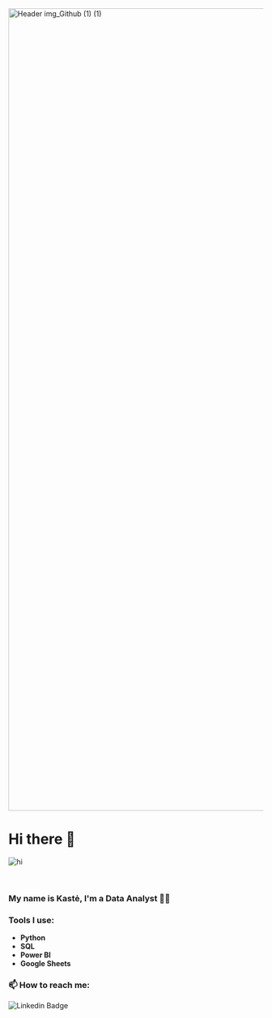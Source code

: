 <img width="1584" alt="Header img_Github (1) (1)" src="https://github.com/karutka/karutka/assets/101732849/2dad2b7f-51b8-4fb9-a6f8-2fe572a220e4">

# Hi there 👋
![hi](https://github.com/karutka/karutka/assets/101732849/63582c01-1656-4161-a3e6-b13760189c4a)

</br>

### My name is Kastė, I'm a Data Analyst 👩‍💻

### Tools I use:
* **Python**
* **SQL**
* **Power BI**
* **Google Sheets**

### 📫 How to reach me:

![Linkedin Badge](https://img.shields.io/badge/-KasteRutkauskaite-blue?style=flat-square&logo=Linkedin&logoColor=white&link=https://www.linkedin.com/in/kaste-rutkauskaite)

<!--
**karutka/karutka** is a ✨ _special_ ✨ repository because its `README.md` (this file) appears on your GitHub profile.

Here are some ideas to get you started:

- 🔭 I’m currently working on ...
- 🌱 I’m currently learning ...
- 👯 I’m looking to collaborate on ...
- 🤔 I’m looking for help with ...
- 💬 Ask me about ...
- 📫 How to reach me: ...
- 😄 Pronouns: ...
- ⚡ Fun fact: ...
-->
